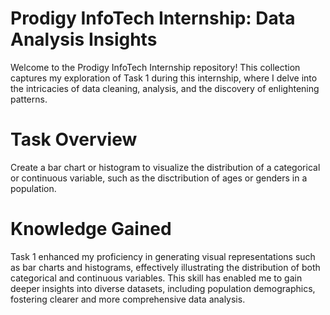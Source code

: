 # Prodigy InfoTech Internship: Data Analysis Insights
Welcome to the Prodigy InfoTech Internship repository! This collection captures my exploration of Task 1 during this internship, where I delve into the intricacies of data cleaning, analysis, and the discovery of enlightening patterns.

# Task Overview
Create a bar chart or histogram to visualize the distribution of a categorical or continuous variable, such as the disctribution of ages or genders in a population.

# Knowledge Gained
Task 1 enhanced my proficiency in generating visual representations such as bar charts and histograms, effectively illustrating the distribution of both categorical and continuous variables. This skill has enabled me to gain deeper insights into diverse datasets, including population demographics, fostering clearer and more comprehensive data analysis.
